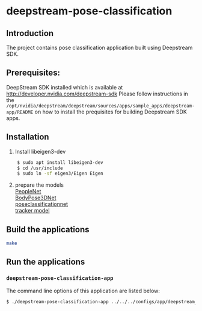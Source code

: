 # deepstream-pose-classification

## Introduction

The project contains pose classification application built using Deepstream SDK.

## Prerequisites:

DeepStream SDK installed which is available at http://developer.nvidia.com/deepstream-sdk
Please follow instructions in the `/opt/nvidia/deepstream/deepstream/sources/apps/sample_apps/deepstream-app/README` on how to install the prequisites for building Deepstream SDK apps.

## Installation

1. Install libeigen3-dev

```bash
    $ sudo apt install libeigen3-dev
    $ cd /usr/include
    $ sudo ln -sf eigen3/Eigen Eigen
```

2. prepare the models  
   [PeopleNet](https://catalog.ngc.nvidia.com/orgs/nvidia/teams/tao/models/peoplenet)  
   [BodyPose3DNet](https://ngc.nvidia.com/models/nvstaging:tao:bodypose3dnet)  
   [poseclassificationnet](https://catalog.ngc.nvidia.com/orgs/nvidia/teams/tao/models/poseclassificationnet)  
   [tracker model](https://catalog.ngc.nvidia.com/orgs/nvidia/teams/tao/models/reidentificationnet)

## Build the applications

```bash
make
```

## Run the applications

### `deepstream-pose-classification-app`

The command line options of this application are listed below:

```bash
$ ./deepstream-pose-classification-app ../../../configs/app/deepstream_pose_classification_config.yaml
```
